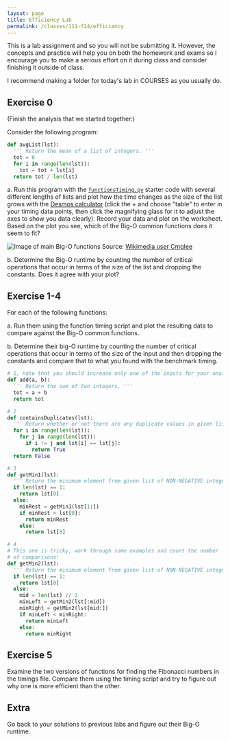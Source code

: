 ```yaml
---
layout: page
title: Efficiency Lab
permalink: /classes/111-f24/efficiency
---
```


This is a lab assignment and so you will not be submitting it.
However, the concepts and practice will help you on both the homework and exams so I encourage you to make a serious effort on it during class and consider finishing it outside of class.

I recommend making a folder for today's lab in COURSES as you usually do.

## Exercise 0
(Finish the analysis that we started together:)

Consider the following program:

```python
def avgList(lst):
  ''' Return the mean of a list of integers. '''
  tot = 0
  for i in range(len(lst)):
    tot = tot + lst[i]
  return tot / len(lst)
```

a. Run this program with the [`functionsTiming.py`](/classes/111-f24/functionsTiming.py) starter code with several different lengths of lists and plot how the time changes as the size of the list grows with the [Desmos calculator](https://www.desmos.com/calculator) (click the + and choose "table" to enter in your timing data points, then click the magnifying glass for it to adjust the axes to show you data clearly). Record your data and plot on the worksheet.  Based on the plot you see, which of the Big-O common functions does it seem to fit?

![Image of main Big-O functions](https://upload.wikimedia.org/wikipedia/commons/thumb/7/7e/Comparison_computational_complexity.svg/512px-Comparison_computational_complexity.svg.png?20170623110746)
Source: [Wikimedia user Cmglee](https://commons.wikimedia.org/wiki/File:Comparison_computational_complexity.svg)

b. Determine the Big-O runtime by counting the number of critical operations that occur in terms of the size of the list and dropping the constants. Does it agree with your plot?

## Exercise 1-4
For each of the following functions:

a. Run them using the function timing script and plot the resulting data to compare against the Big-O common functions.

b. Determine their big-O runtime by counting the number of critical operations that occur in terms of the size of the input and then dropping the constants and compare that to what you found with the benchmark timing.

```python
# 1, note that you should increase only one of the inputs for your analysis
def add(a, b):
  ''' Return the sum of two integers. '''
  tot = a + b
  return tot
```

```python
# 2
def containsDuplicates(lst):
  ''' Return whether or not there are any duplicate values in given list. '''
  for i in range(len(lst)):
    for j in range(len(lst)):
      if i != j and lst[i] == lst[j]:
        return True
  return False
```

```python
# 3
def getMin1(lst):
  ''' Return the minimum element from given list of NON-NEGATIVE integers. '''
  if len(lst) == 1:
    return lst[0]
  else:
    minRest = getMin1(lst[1:])
    if minRest > lst[0]:
      return minRest
    else:
      return lst[0]
```

```python
# 4
# This one is tricky, work through some examples and count the number 
# of comparisons!
def getMin2(lst):
  ''' Return the minimum element from given list of NON-NEGATIVE integers. '''
  if len(lst) == 1:
    return lst[0]
  else:
    mid = len(lst) // 2
    minLeft = getMin2(lst[:mid])
    minRight = getMin2(lst[mid:])
    if minLeft < minRight:
      return minLeft
    else:
      return minRight
```

## Exercise 5
Examine the two versions of functions for finding the Fibonacci numbers in the timings file. Compare them using the timing script and try to figure out why one is more efficient than the other.

## Extra
Go back to your solutions to previous labs and figure out their Big-O runtime.